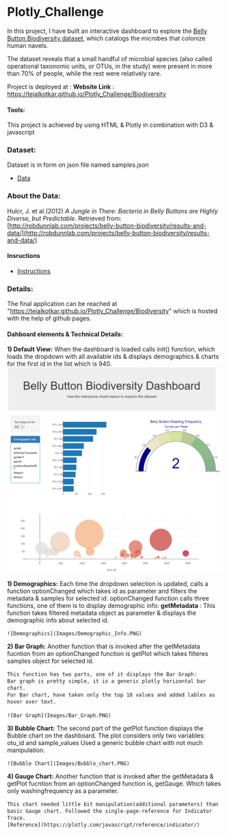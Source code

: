 # Plotly_Challenge

In this project, I have built an interactive dashboard to explore the [Belly Button Biodiversity dataset](http://robdunnlab.com/projects/belly-button-biodiversity/), which catalogs the microbes that colonize human navels.

The dataset reveals that a small handful of microbial species (also called operational taxonomic units, or OTUs, in the study) were present in more than 70% of people, while the rest were relatively rare.

Project is deployed at :
**Website Link** : https://tejalkotkar.github.io/Plotly_Challenge/Biodiversity

#### Tools:
This project is achieved by using HTML & Plotly in combination with D3 & javascript


### Dataset:
Dataset is in form on json file named samples.json 
* [Data](Biodiversity/samples.json)

### About the Data:

Hulcr, J. et al.(2012) _A Jungle in There: Bacteria in Belly Buttons are Highly Diverse, but Predictable_. Retrieved from: [http://robdunnlab.com/projects/belly-button-biodiversity/results-and-data/](http://robdunnlab.com/projects/belly-button-biodiversity/results-and-data/)

#### Insructions 
* [Instructions](Instructions/Instructions.md)

### Details:
The final application can be reached at "https://tejalkotkar.github.io/Plotly_Challenge/Biodiversity" which is hosted with the help of github pages.

#### Dahboard elements & Technical Details:

**1) Default View:** 
   When the dashboard is loaded calls init() function, which loads the dropdown with all available ids & displays demographics & charts for the first id in the list which is 940. 
   ![Dashboard](Images/Dashboard.PNG)

**1) Demographics:**
    Each time the dropdown selection is updated, calls a function optionChanged which takes id as parameter and filters the metadata & samples for selected id.
    optionChanged function calls three functions, one of them is to display demographic info:
    **getMetadata** : This function takes filtered metadata object as parameter & displays the demographic info about selected id.

    ![Demographics](Images/Demographic_Info.PNG)


**2) Bar Graph:**
    Another function that is invoked after the getMetadata fucntion from an optionChanged function is getPlot which takes filteres samples object for selected id.

    This function has two parts, one of it displays the Bar Graph:
    Bar graph is pretty simple, it is a generic plotly horizontal bar chart.
    For Bar chart, have taken only the top 10 values and added lables as hover over text.

    ![Bar Graph](Images/Bar_Graph.PNG)

**3) Bubble Chart:**
    The second part of the getPlot function displays the Bubble chart on the dashboard. The plot considers only two variables: otu_id and sample_values
    Used a generic bubble chart with not much manipulation.
    
    ![Bubble Chart](Images/Bubble_chart.PNG)

**4) Gauge Chart:**
    Another function that is invoked after the getMetadata & getPlot fucntion from an optionChanged function is, getGauge. Which takes only washingfrequency as a parameter.

    This chart needed little bit manipulation(additional parameters) than basic Gauge chart. Followed the single-page-reference for Indicator Trace.
    [Reference](https://plotly.com/javascript/reference/indicator/)
